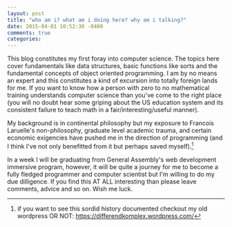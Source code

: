 ```yaml
---
layout: post
title: "who am i? what am i doing here? why am i talking?"
date: 2015-04-01 10:52:38 -0400
comments: true
categories:
---
```


This blog constitutes my first foray into computer science. The topics here cover fundamentals like data structures, basic functions like sorts and the fundamental concepts of object oriented programming. I am by no means an expert and this constitutes a kind of excursion into totally foreign lands for me. If you want to know how a person with zero to no mathematical training understands computer science than you've come to the right place (you will no doubt hear some griping about the US education system and its consistent failure to teach math in a fair/interesting/useful manner).

<!-- more -->

My background is in continental philosophy but my exposure to Francois Laruelle's non-philosophy, graduate level academic trauma, and certain economic exigencies have pushed me in the direction of programming (and I think I've not only benefitted from it but perhaps saved myself).[^1]

In a week I will be graduating from General Assembly's web development immersive program, however, it will be quite a journey for me to become a fully fledged programmer and computer scientist but I'm willing to do my due dilligence. If you find this AT ALL interesting than please leave comments, advice and so on. Wish me luck.

[^1]: if you want to see this sordid history documented checkout my old wordpress OR NOT: <a href="https://differendkomplex.wordpress.com/">https://differendkomplex.wordpress.com/</a>

